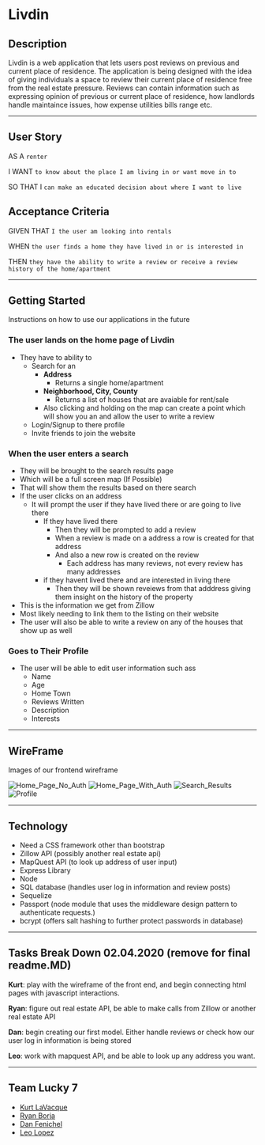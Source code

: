 # Livdin

## Description 


Livdin is a web application that lets users post reviews on previous and current place of residence. The application is being designed with the idea of giving individuals a space to review their current place of residence free from the real estate pressure. Reviews can contain information such as expressing opinion of previous or current place of residence, how landlords handle maintaince issues, how expense utilities bills range etc.  

---
## User Story

AS A `renter`

I WANT `to know about the place I am living in or want move in to`

SO THAT I `can make an educated decision about where I want to live`

## Acceptance Criteria

GIVEN THAT `I the user am looking into rentals`

WHEN `the user finds a home they have lived in or is interested in`

THEN `they have the ability to write a review or receive a review history of the home/apartment`

---
## Getting Started

Instructions on how to use our applications in the future  

### The user lands on the home page of Livdin
* They have to ability to 
    * Search for an
        * __Address__
            * Returns a single home/apartment
        * __Neighborhood, City, County__
            * Returns a list of houses that are avaiable for rent/sale
        * Also clicking and holding on the map can create a point which will show you an and allow the user to write a review
    * Login/Signup to there profile
    * Invite friends to join the website
###  When the user enters a search
* They will be brought to the search results page
* Which will be a full screen map (If Possible)
* That will show them the results based on there search
* If the user clicks on an address
    * It will prompt the user if they have lived there or are going to live there
        * If they have lived there
            * Then they will be prompted to add a review
            * When a review is made on a address a row is created for that address
            * And also a new row is created on the review
                * Each address has many reviews, not every review has many addresses
        * if they havent lived there and are interested in living there
            * Then they will be shown reveiews from that adddress giving them insight on the history of the property
* This is the information we get from Zillow
* Most likely needing to link them to the listing on their website
* The user will also be able to write a review on any of the houses that show up as well

###  Goes to Their Profile
* The user will be able to edit user information such ass
    * Name
    * Age
    * Home Town
    * Reviews Written
    * Description
    * Interests

---
## WireFrame

Images of our frontend wireframe  

![Home_Page_No_Auth](./public/images/Home_Page_with_Auth.png)
![Home_Page_With_Auth](./public/images/Home_Page_No_Auth.png)
![Search_Results](./public/images/Search_Results.png)
![Profile](./public/images/Profile.png)



---
## Technology

* Need a CSS framework other than bootstrap
* Zillow API (possibly another real estate api)
* MapQuest API (to look up address of user input)
* Express Library
* Node 
* SQL database (handles user log in information and review posts)
* Sequelize
* Passport (node module that uses the middleware design pattern to authenticate requests.)
* bcrypt (offers salt hashing to further protect passwords in database)


---
## Tasks Break Down 02.04.2020 (remove for final readme.MD)

__Kurt__: play with the wireframe of the front end, and begin       connecting html pages with javascript interactions.  

__Ryan__: figure out real estate API, be able to make calls from Zillow or another real estate API  

__Dan__: begin creating our first model. Either handle reviews or check how our user log in information is being stored  

__Leo__: work with mapquest API, and be able to look up any address you want. 

---
## Team Lucky 7

* [Kurt LaVacque](https://github.com/livingkurt) 
* [Ryan Borja](https://github.com/SteelersFan254) 
* [Dan Fenichel](https://github.com/danfenichel) 
* [Leo Lopez](https://github.com/leolopez10) 


